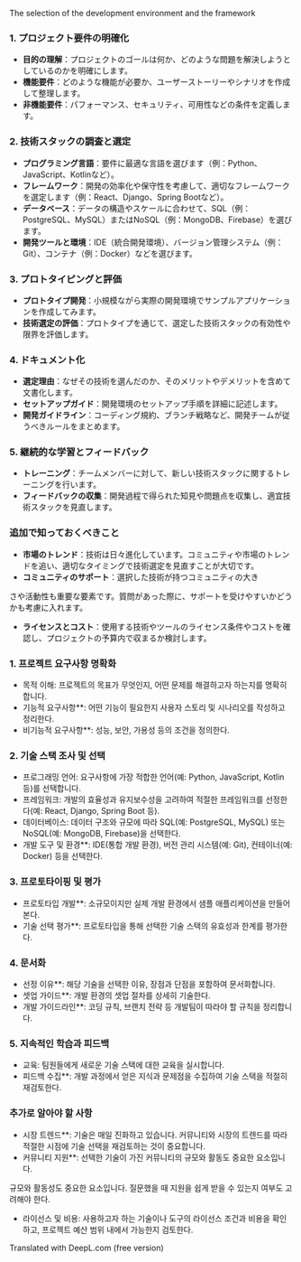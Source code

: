 The selection of the development environment and the framework


### 1. プロジェクト要件の明確化

- **目的の理解**：プロジェクトのゴールは何か、どのような問題を解決しようとしているのかを明確にします。
- **機能要件**：どのような機能が必要か、ユーザーストーリーやシナリオを作成して整理します。
- **非機能要件**：パフォーマンス、セキュリティ、可用性などの条件を定義します。

### 2. 技術スタックの調査と選定

- **プログラミング言語**：要件に最適な言語を選びます（例：Python、JavaScript、Kotlinなど）。
- **フレームワーク**：開発の効率化や保守性を考慮して、適切なフレームワークを選定します（例：React、Django、Spring Bootなど）。
- **データベース**：データの構造やスケールに合わせて、SQL（例：PostgreSQL、MySQL）またはNoSQL（例：MongoDB、Firebase）を選びます。
- **開発ツールと環境**：IDE（統合開発環境）、バージョン管理システム（例：Git）、コンテナ（例：Docker）などを選びます。

### 3. プロトタイピングと評価

- **プロトタイプ開発**：小規模ながら実際の開発環境でサンプルアプリケーションを作成してみます。
- **技術選定の評価**：プロトタイプを通じて、選定した技術スタックの有効性や限界を評価します。

### 4. ドキュメント化

- **選定理由**：なぜその技術を選んだのか、そのメリットやデメリットを含めて文書化します。
- **セットアップガイド**：開発環境のセットアップ手順を詳細に記述します。
- **開発ガイドライン**：コーディング規約、ブランチ戦略など、開発チームが従うべきルールをまとめます。

### 5. 継続的な学習とフィードバック

- **トレーニング**：チームメンバーに対して、新しい技術スタックに関するトレーニングを行います。
- **フィードバックの収集**：開発過程で得られた知見や問題点を収集し、適宜技術スタックを見直します。

### 追加で知っておくべきこと

- **市場のトレンド**：技術は日々進化しています。コミュニティや市場のトレンドを追い、適切なタイミングで技術選定を見直すことが大切です。
- **コミュニティのサポート**：選択した技術が持つコミュニティの大き

さや活動性も重要な要素です。質問があった際に、サポートを受けやすいかどうかも考慮に入れます。
- **ライセンスとコスト**：使用する技術やツールのライセンス条件やコストを確認し、プロジェクトの予算内で収まるか検討します。



### 1. 프로젝트 요구사항 명확화

- 목적 이해: 프로젝트의 목표가 무엇인지, 어떤 문제를 해결하고자 하는지를 명확히 합니다.
- 기능적 요구사항**: 어떤 기능이 필요한지 사용자 스토리 및 시나리오를 작성하고 정리한다.
- 비기능적 요구사항**: 성능, 보안, 가용성 등의 조건을 정의한다.

### 2. 기술 스택 조사 및 선택

- 프로그래밍 언어: 요구사항에 가장 적합한 언어(예: Python, JavaScript, Kotlin 등)를 선택합니다.
- 프레임워크: 개발의 효율성과 유지보수성을 고려하여 적절한 프레임워크를 선정한다(예: React, Django, Spring Boot 등).
- 데이터베이스: 데이터 구조와 규모에 따라 SQL(예: PostgreSQL, MySQL) 또는 NoSQL(예: MongoDB, Firebase)을 선택한다.
- 개발 도구 및 환경**: IDE(통합 개발 환경), 버전 관리 시스템(예: Git), 컨테이너(예: Docker) 등을 선택한다.

### 3. 프로토타이핑 및 평가

- 프로토타입 개발**: 소규모이지만 실제 개발 환경에서 샘플 애플리케이션을 만들어 본다.
- 기술 선택 평가**: 프로토타입을 통해 선택한 기술 스택의 유효성과 한계를 평가한다.

### 4. 문서화

- 선정 이유**: 해당 기술을 선택한 이유, 장점과 단점을 포함하여 문서화합니다.
- 셋업 가이드**: 개발 환경의 셋업 절차를 상세히 기술한다.
- 개발 가이드라인**: 코딩 규칙, 브랜치 전략 등 개발팀이 따라야 할 규칙을 정리합니다.

### 5. 지속적인 학습과 피드백

- 교육: 팀원들에게 새로운 기술 스택에 대한 교육을 실시합니다.
- 피드백 수집**: 개발 과정에서 얻은 지식과 문제점을 수집하여 기술 스택을 적절히 재검토한다.

### 추가로 알아야 할 사항

- 시장 트렌드**: 기술은 매일 진화하고 있습니다. 커뮤니티와 시장의 트렌드를 따라 적절한 시점에 기술 선택을 재검토하는 것이 중요합니다.
- 커뮤니티 지원**: 선택한 기술이 가진 커뮤니티의 규모와 활동도 중요한 요소입니다.

규모와 활동성도 중요한 요소입니다. 질문했을 때 지원을 쉽게 받을 수 있는지 여부도 고려해야 한다.
- 라이선스 및 비용: 사용하고자 하는 기술이나 도구의 라이선스 조건과 비용을 확인하고, 프로젝트 예산 범위 내에서 가능한지 검토한다.

Translated with DeepL.com (free version)
